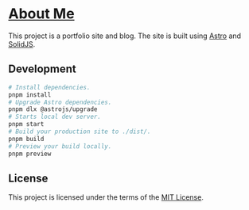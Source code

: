 # [About Me](https://t73liu.github.io/)

This project is a portfolio site and blog. The site is built using
[Astro](https://astro.build/) and [SolidJS](https://www.solidjs.com/).

## Development

```sh
# Install dependencies.
pnpm install
# Upgrade Astro dependencies.
pnpm dlx @astrojs/upgrade
# Starts local dev server.
pnpm start
# Build your production site to ./dist/.
pnpm build
# Preview your build locally.
pnpm preview
```

## License

This project is licensed under the terms of the [MIT License](https://opensource.org/licenses/MIT).
